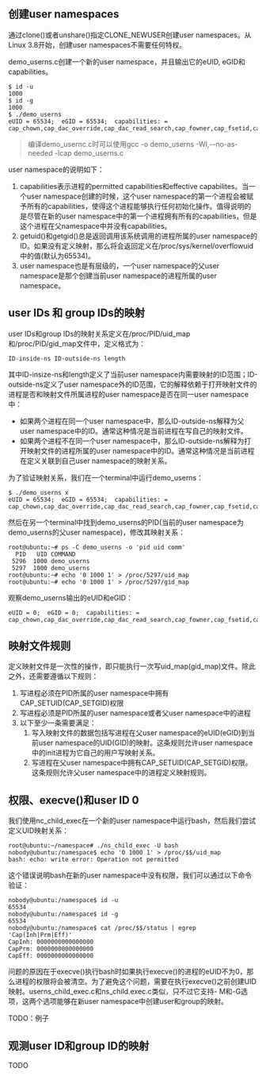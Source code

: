 ##  创建user namespaces

通过clone()或者unshare()指定CLONE_NEWUSER创建user namespaces。从Linux 3.8开始，创建user namespaces不需要任何特权。



demo_userns.c创建一个新的user namespace，并且输出它的eUID, eGID和capabilities。

```
$ id -u
1000
$ id -g
1000
$ ./demo_userns
eUID = 65534;  eGID = 65534;  capabilities: = cap_chown,cap_dac_override,cap_dac_read_search,cap_fowner,cap_fsetid,cap_kill,cap_setgid,cap_setuid,cap_setpcap,cap_linux_immutable,cap_net_bind_service,cap_net_broadcast,cap_net_admin,cap_net_raw,cap_ipc_lock,cap_ipc_owner,cap_sys_module,cap_sys_rawio,cap_sys_chroot,cap_sys_ptrace,cap_sys_pacct,cap_sys_admin,cap_sys_boot,cap_sys_nice,cap_sys_resource,cap_sys_time,cap_sys_tty_config,cap_mknod,cap_lease,cap_audit_write,cap_audit_control,cap_setfcap,cap_mac_override,cap_mac_admin,cap_syslog,cap_wake_alarm,cap_block_suspend,cap_audit_read+ep
```

> 编译demo_usernc.c时可以使用gcc -o demo_userns -Wl,--no-as-needed -lcap demo_userns.c

user namespace的说明如下：

1. capabilities表示进程的permitted capabilities和effective capabilites。当一个user namespace创建的时候，这个user namespace的第一个进程会被赋予所有的capabilities，使得这个进程能够执行任何初始化操作。值得说明的是尽管在新的user namespace中的第一个进程拥有所有的capabilities，但是这个进程在父namespace中并没有capabilities。
2. getuid()和getgid()总是返回调用该系统调用的进程所属的user namespace的ID。如果没有定义映射，那么将会返回定义在/proc/sys/kernel/overflowuid中的值(默认为65534)。
3. user namespace也是有层级的，一个user namespace的父user namespace是那个创建当前user namespace的进程所属的user namespace。

## user IDs 和 group IDs的映射

user IDs和group IDs的映射关系定义在/proc/PID/uid_map和/proc/PID/gid_map文件中，定义格式为：

```
ID-inside-ns ID-outside-ns length
```

其中ID-insize-ns和length定义了当前user namespace内需要映射的ID范围；ID-outside-ns定义了user namespace外的ID范围，它的解释依赖于打开映射文件的进程是否和映射文件所属进程的user namespace是否在同一user namespace中：

* 如果两个进程在同一个user namespace中，那么ID-outside-ns解释为父user namespace中的ID。通常这种情况是当前进程在写自己的映射文件。
* 如果两个进程不在同一个user namespace中，那么ID-outside-ns解释为打开映射文件的进程所属的user namespace中的ID。通常这种情况是当前进程在定义关联到自己user namespace的映射关系。



为了验证映射关系，我们在一个terminal中运行demo_userns：

```
$ ./demo_userns x
eUID = 65534;  eGID = 65534;  capabilities: = cap_chown,cap_dac_override,cap_dac_read_search,cap_fowner,cap_fsetid,cap_kill,cap_setgid,cap_setuid,cap_setpcap,cap_linux_immutable,cap_net_bind_service,cap_net_broadcast,cap_net_admin,cap_net_raw,cap_ipc_lock,cap_ipc_owner,cap_sys_module,cap_sys_rawio,cap_sys_chroot,cap_sys_ptrace,cap_sys_pacct,cap_sys_admin,cap_sys_boot,cap_sys_nice,cap_sys_resource,cap_sys_time,cap_sys_tty_config,cap_mknod,cap_lease,cap_audit_write,cap_audit_control,cap_setfcap,cap_mac_override,cap_mac_admin,cap_syslog,cap_wake_alarm,cap_block_suspend,cap_audit_read+ep
```

然后在另一个terminal中找到demo_userns的PID(当前的user namespace为demo_userns的父user namespace)，修改其映射关系：

```
root@ubuntu:~# ps -C demo_userns -o 'pid uid comm'
  PID   UID COMMAND
 5296  1000 demo_userns
 5297  1000 demo_userns
root@ubuntu:~# echo '0 1000 1' > /proc/5297/uid_map
root@ubuntu:~# echo '0 1000 1' > /proc/5297/gid_map
```

观察demo_userns输出的eUID和eGID：

```
eUID = 0;  eGID = 0;  capabilities: = cap_chown,cap_dac_override,cap_dac_read_search,cap_fowner,cap_fsetid,cap_kill,cap_setgid,cap_setuid,cap_setpcap,cap_linux_immutable,cap_net_bind_service,cap_net_broadcast,cap_net_admin,cap_net_raw,cap_ipc_lock,cap_ipc_owner,cap_sys_module,cap_sys_rawio,cap_sys_chroot,cap_sys_ptrace,cap_sys_pacct,cap_sys_admin,cap_sys_boot,cap_sys_nice,cap_sys_resource,cap_sys_time,cap_sys_tty_config,cap_mknod,cap_lease,cap_audit_write,cap_audit_control,cap_setfcap,cap_mac_override,cap_mac_admin,cap_syslog,cap_wake_alarm,cap_block_suspend,cap_audit_read+ep
```



## 映射文件规则

定义映射文件是一次性的操作，即只能执行一次写uid_map(gid_map)文件。除此之外，还需要遵循以下规则：

1. 写进程必须在PID所属的user namespace中拥有CAP_SETUID(CAP_SETGID)权限
2. 写进程必须是PID所属的user namespace或者父user namespace中的进程
3. 以下至少一条需要满足：
   1. 写入映射文件的数据包括写进程在父user namespace的eUID(eGID)到当前user namespace的UID(GID)的映射。这条规则允许user namespace中的init进程为它自己的用户写映射关系。
   2. 写进程在父user namespace中拥有CAP_SETUID(CAP_SETGID)权限。这条规则允许父user namespace中的进程定义映射规则。



## 权限、execve()和user ID 0

我们使用nc_child_exec在一个新的user namespace中运行bash，然后我们尝试定义UID映射关系：

```
root@ubuntu:~/namespace# ./ns_child_exec -U bash
nobody@ubuntu:/namespace$ echo '0 1000 1' > /proc/$$/uid_map
bash: echo: write error: Operation not permitted
```

这个错误说明bash在新的user namespace中没有权限，我们可以通过以下命令验证：

```
nobody@ubuntu:/namespace$ id -u
65534
nobody@ubuntu:/namespace$ id -g
65534
nobody@ubuntu:/namespace$ cat /proc/$$/status | egrep 'Cap(Inh|Prm|Eff)'
CapInh:	0000000000000000
CapPrm:	0000000000000000
CapEff:	0000000000000000
```

问题的原因在于execve()执行bash时如果执行execve()的进程的eUID不为0，那么进程的权限将会被清空。为了避免这个问题，需要在执行execve()之前创建UID映射。userns_child_exec.c和ns_child.exec.c类似，只不过它支持- M和-G选项，这两个选项能够在新user namespace中创建user和group的映射。

TODO：例子

## 观测user ID和group ID的映射

TODO